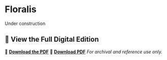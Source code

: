 # Floralis
Under construction

## 📄 View the Full Digital Edition  
🔗 **[Download the PDF](pdf/Floralis.pdf)** 
🔗 **[Download PDF](https://github.com/GauvreauYves/FineArtBooks/raw/main/Floralis/pdf/Floralis.pdf)** 
*For archival and reference use only.*  
